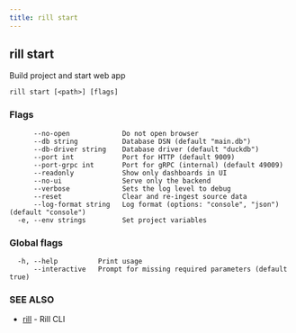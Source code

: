 ```yaml
---
title: rill start
---
```

## rill start

Build project and start web app

```
rill start [<path>] [flags]
```

### Flags

```
      --no-open             Do not open browser
      --db string           Database DSN (default "main.db")
      --db-driver string    Database driver (default "duckdb")
      --port int            Port for HTTP (default 9009)
      --port-grpc int       Port for gRPC (internal) (default 49009)
      --readonly            Show only dashboards in UI
      --no-ui               Serve only the backend
      --verbose             Sets the log level to debug
      --reset               Clear and re-ingest source data
      --log-format string   Log format (options: "console", "json") (default "console")
  -e, --env strings         Set project variables
```

### Global flags

```
  -h, --help          Print usage
      --interactive   Prompt for missing required parameters (default true)
```

### SEE ALSO

* [rill](cli.md)	 - Rill CLI

